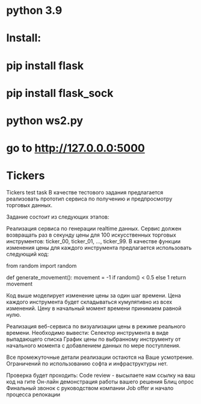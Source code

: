 # python 3.9 
# Install:
# pip install flask
# pip install flask_sock
# python ws2.py
# go to http://127.0.0.0:5000


# Tickers
Tickers test task
В качестве тестового задания предлагается реализовать прототип сервиса по получению и предпросмотру торговых данных.

Задание состоит из следующих этапов:

Реализация сервиса по генерации realtime данных.
Сервис должен возвращать раз в секунду цены для 100 искусственных торговых инструментов: ticker_00, ticker_01, …, ticker_99.
В качестве функции изменения цены для каждого инструмента предлагается использовать следующий код:


from random import random

def generate_movement():
    movement = -1 if random() < 0.5 else 1
    return movement


Код выше моделирует изменение цены за один шаг времени.
Цена каждого инструмента будет складываться кумулятивно из всех изменений.
Цену в начальный момент времени принимаем равной нулю.


Реализация веб-сервиса по визуализации цены в режиме реального времени.
Необходимо вывести:
Селектор инструмента в виде выпадающего списка
График цены по выбранному инструменту от начального момента с добавлением данных по мере поступления.


Все промежуточные детали реализации остаются на Ваше усмотрение.
Ограничений по использованию софта и инфраструктуры нет. 

Проверка будет проходить:
Code review  - высылаете нам ссылку на ваш код на гите
Он-лайн демонстрация работы вашего решения
Блиц опрос 
Финальный звонок с руководством компании
Job offer и начало процесса релокации


